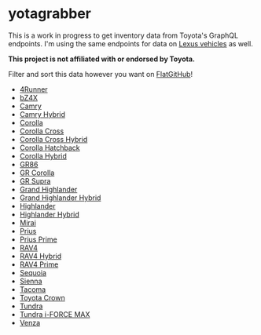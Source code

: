 # yotagrabber

This is a work in progress to get inventory data from Toyota's GraphQL endpoints.
I'm using the same endpoints for data on [Lexus vehicles](https://github.com/major/lexgrabber) as well.

**This project is not affiliated with or endorsed by Toyota.**

Filter and sort this data however you want on [FlatGitHub](https://githubnext.com/projects/flat-data)!

* [4Runner](https://flatgithub.com/major/yotagrabber?filename=output%2F4runner.csv)
* [bZ4X](https://flatgithub.com/major/yotagrabber?filename=output%2Fbz4x.csv)
* [Camry](https://flatgithub.com/major/yotagrabber?filename=output%2Fcamry.csv)
* [Camry Hybrid](https://flatgithub.com/major/yotagrabber?filename=output%2Fcamryhybrid.csv)
* [Corolla](https://flatgithub.com/major/yotagrabber?filename=output%2Fcorolla.csv)
* [Corolla Cross](https://flatgithub.com/major/yotagrabber?filename=output%2Fcorollacross.csv)
* [Corolla Cross Hybrid](https://flatgithub.com/major/yotagrabber?filename=output%2Fcorollacrosshybrid.csv)
* [Corolla Hatchback](https://flatgithub.com/major/yotagrabber?filename=output%2Fcorollahatchback.csv)
* [Corolla Hybrid](https://flatgithub.com/major/yotagrabber?filename=output%2Fcorollahybrid.csv)
* [GR86](https://flatgithub.com/major/yotagrabber?filename=output%2F86.csv)
* [GR Corolla](https://flatgithub.com/major/yotagrabber?filename=output%2Fgrcorolla.csv)
* [GR Supra](https://flatgithub.com/major/yotagrabber?filename=output%2Fsupra.csv)
* [Grand Highlander](https://flatgithub.com/major/yotagrabber?filename=output%2Fgrandhighlander.csv)
* [Grand Highlander Hybrid](https://flatgithub.com/major/yotagrabber?filename=output%2Fgrandhighlanderhybrid.csv)
* [Highlander](https://flatgithub.com/major/yotagrabber?filename=output%2Fhighlander.csv)
* [Highlander Hybrid](https://flatgithub.com/major/yotagrabber?filename=output%2Fhighlanderhybrid.csv)
* [Mirai](https://flatgithub.com/major/yotagrabber?filename=output%2Fmirai.csv)
* [Prius](https://flatgithub.com/major/yotagrabber?filename=output%2Fprius.csv)
* [Prius Prime](https://flatgithub.com/major/yotagrabber?filename=output%2Fpriusprime.csv)
* [RAV4](https://flatgithub.com/major/yotagrabber?filename=output%2Frav4.csv)
* [RAV4 Hybrid](https://flatgithub.com/major/yotagrabber?filename=output%2Frav4hybrid.csv)
* [RAV4 Prime](https://flatgithub.com/major/yotagrabber?filename=output%2Frav4prime.csv)
* [Sequoia](https://flatgithub.com/major/yotagrabber?filename=output%2Fsequoia.csv)
* [Sienna](https://flatgithub.com/major/yotagrabber?filename=output%2Fsienna.csv)
* [Tacoma](https://flatgithub.com/major/yotagrabber?filename=output%2Ftacoma.csv)
* [Toyota Crown](https://flatgithub.com/major/yotagrabber?filename=output%2Ftoyotacrown.csv)
* [Tundra](https://flatgithub.com/major/yotagrabber?filename=output%2Ftundra.csv)
* [Tundra i-FORCE MAX](https://flatgithub.com/major/yotagrabber?filename=output%2Ftundrahybrid.csv)
* [Venza](https://flatgithub.com/major/yotagrabber?filename=output%2Fvenza.csv)
